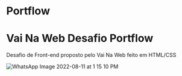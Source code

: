 # Portflow

# Vai Na Web Desafio Portflow

Desafio de Front-end proposto pelo Vai Na Web feito em HTML/CSS

![WhatsApp Image 2022-08-11 at 1 15 10 PM](https://user-images.githubusercontent.com/98714001/184184759-226620d2-0505-4af0-8565-f0d4a56228e3.jpeg)
